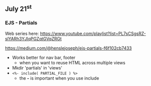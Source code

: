 ## July 21<sup>st</sup>

### EJS - Partials
Web series here: https://www.youtube.com/playlist?list=PL7sCSgsRZ-slYARh3YJIqPGZqtGVqZRGt

https://medium.com/@henslejoseph/ejs-partials-f6f102cb7433
- Works better for nav bar, footer
  - when you want to reuse HTML across multiple views
- Mkdir 'partials' in 'views'
- `<%- include( PARTIAL_FILE ) %>`
  - the **-** is important when you use include